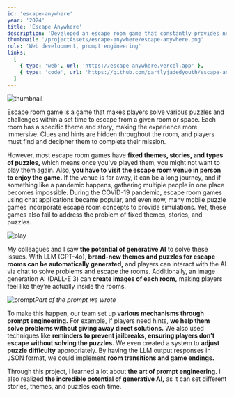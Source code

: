 ```yaml
---
id: 'escape-anywhere'
year: '2024'
title: 'Escape Anywhere'
description: 'Developed an escape room game that constantly provides new themes and puzzles using generative AI'
thumbnail: '/projectAssets/escape-anywhere/escape-anywhere.png'
role: 'Web development, prompt engineering'
links:
  [
    { type: 'web', url: 'https://escape-anywhere.vercel.app' },
    { type: 'code', url: 'https://github.com/partlyjadedyouth/escape-anywhere' }
  ]
---
```


![thumbnail](/projectAssets/escape-anywhere/escape-anywhere-thumbnail.png)

Escape room game is a game that makes players solve various puzzles and challenges within a set time to escape from a given room or space. Each room has a specific theme and story, making the experience more immersive. Clues and hints are hidden throughout the room, and players must find and decipher them to complete their mission.

However, most escape room games have **fixed themes, stories, and types of puzzles,** which means once you've played them, you might not want to play them again. Also, **you have to visit the escape room venue in person to enjoy the game.** If the venue is far away, it can be a long journey, and if something like a pandemic happens, gathering multiple people in one place becomes impossible. During the COVID-19 pandemic, escape room games using chat applications became popular, and even now, many mobile puzzle games incorporate escape room concepts to provide simulations. Yet, these games also fail to address the problem of fixed themes, stories, and puzzles.

![play](/projectAssets/escape-anywhere/escape-play.png)

My colleagues and I saw **the potential of generative AI** to solve these issues. With LLM (GPT-4o), **brand-new themes and puzzles for escape rooms can be automatically generated,** and players can interact with the AI via chat to solve problems and escape the rooms. Additionally, an image generation AI (DALL-E 3) can **create images of each room,** making players feel like they’re actually inside the rooms.

![prompt](/projectAssets/escape-anywhere/escape-prompt.png)_Part of the prompt we wrote_

To make this happen, our team set up **various mechanisms through prompt engineering.** For example, if players need hints, **we help them solve problems without giving away direct solutions.** We also used techniques like **reminders to prevent jailbreaks, ensuring players don’t escape without solving the puzzles.** We even created a system to **adjust puzzle difficulty** appropriately. By having the LLM output responses in JSON format, we could implement **room transitions and game endings.**

Through this project, I learned a lot about **the art of prompt engineering.** I also realized **the incredible potential of generative AI,** as it can set different stories, themes, and puzzles each time.
